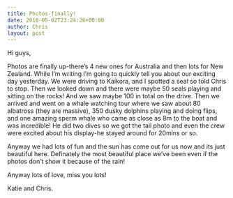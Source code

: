 ```yaml
---
title: Photos-finally!
date: 2010-05-02T23:24:26+00:00
author: Chris
layout: post
---
```

Hi guys,

Photos are finally up-there&#8217;s 4 new ones for Australia and then lots for New Zealand. While I&#8217;m writing I&#8217;m going to quickly tell you about our exciting day yesterday. We were driving to Kaikora, and I spotted a seal so told Chris to stop. Then we looked down and there were maybe 50 seals playing and sitting on the rocks! And we saw maybe 100 in total on the drive. Then we arrived and went on a whale watching tour where we saw about 80 albatross (they are massive), 350 dusky dolphins playing and doing flips, and one amazing sperm whale who came as close as 8m to the boat and was incredible! He did two dives so we got the tail photo and even the crew were excited about his display-he stayed around for 20mins or so.

Anyway we had lots of fun and the sun has come out for us now and its just beautiful here. Definately the most beautiful place we&#8217;ve been even if the photos don&#8217;t show it because of the rain!

Anyway lots of love, miss you lots!

Katie and Chris.